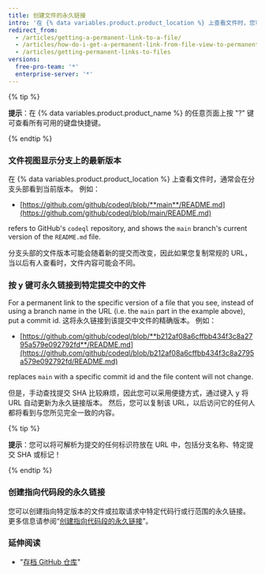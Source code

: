 ```yaml
---
title: 创建文件的永久链接
intro: '在 {% data variables.product.product_location %} 上查看文件时，您可以按 "y" 键将 URL 更新为指向所查看文件精确版本的永久链接。'
redirect_from:
  - /articles/getting-a-permanent-link-to-a-file/
  - /articles/how-do-i-get-a-permanent-link-from-file-view-to-permanent-blob-url/
  - /articles/getting-permanent-links-to-files
versions:
  free-pro-team: '*'
  enterprise-server: '*'
---
```


{% tip %}

**提示**：在 {% data variables.product.product_name %} 的任意页面上按 "?" 键可查看所有可用的键盘快捷键。

{% endtip %}

### 文件视图显示分支上的最新版本

在 {% data variables.product.product_location %} 上查看文件时，通常会在分支头部看到当前版本。  例如：

* [https://github.com/github/codeql/blob/**main**/README.md](https://github.com/github/codeql/blob/main/README.md)

refers to GitHub's `codeql` repository, and shows the `main` branch's current version of the `README.md` file.

分支头部的文件版本可能会随着新的提交而改变，因此如果您复制常规的 URL，当以后有人查看时，文件内容可能会不同。

### 按 <kbd>y</kbd> 键可永久链接到特定提交中的文件

For a permanent link to the specific version of a file that you see, instead of using a branch name in the URL (i.e. the `main` part in the example above), put a commit id.  这将永久链接到该提交中文件的精确版本。  例如：

* [https://github.com/github/codeql/blob/**b212af08a6cffbb434f3c8a2795a579e092792fd**/README.md](https://github.com/github/codeql/blob/b212af08a6cffbb434f3c8a2795a579e092792fd/README.md)

replaces `main` with a specific commit id and the file content will not change.

但是，手动查找提交 SHA 比较麻烦，因此您可以采用便捷方式，通过键入 <kbd>y</kbd> 将 URL 自动更新为永久链接版本。  然后，您可以复制该 URL，以后访问它的任何人都将看到与您所见完全一致的内容。

{% tip %}

**提示**：您可以将可解析为提交的任何标识符放在 URL 中，包括分支名称、特定提交 SHA 或标记！

{% endtip %}

### 创建指向代码段的永久链接

您可以创建指向特定版本的文件或拉取请求中特定代码行或行范围的永久链接。 更多信息请参阅“[创建指向代码段的永久链接](/articles/creating-a-permanent-link-to-a-code-snippet/)”。

### 延伸阅读

- "[存档 GitHub 仓库](/articles/archiving-a-github-repository)"
